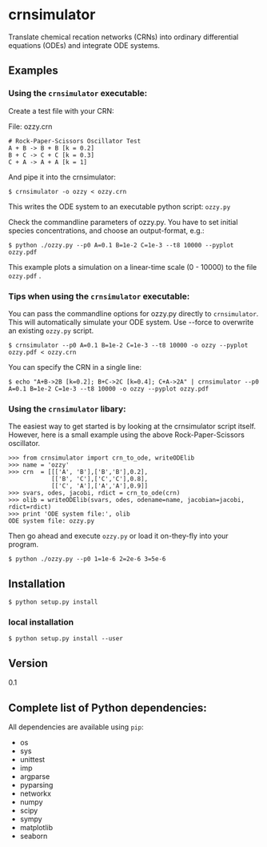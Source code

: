 # crnsimulator 

Translate chemical recation networks (CRNs) into ordinary differential
equations (ODEs) and integrate ODE systems.

## Examples
### Using the `crnsimulator` executable:

Create a test file with your CRN:

File: ozzy.crn
```
# Rock-Paper-Scissors Oscillator Test
A + B -> B + B [k = 0.2]
B + C -> C + C [k = 0.3]
C + A -> A + A [k = 1]
```

And pipe it into the crnsimulator:
```
$ crnsimulator -o ozzy < ozzy.crn
```
This writes the ODE system to an executable python script: `ozzy.py`

Check the commandline parameters of ozzy.py. You have to set initial species
concentrations, and choose an output-format, e.g.:
```
$ python ./ozzy.py --p0 A=0.1 B=1e-2 C=1e-3 --t8 10000 --pyplot ozzy.pdf
```
This example plots a simulation on a linear-time scale (0 - 10000) to the file `ozzy.pdf` .

### Tips when using the `crnsimulator` executable:

You can pass the commandline options for ozzy.py directly to `crnsimulator`.
This will automatically simulate your ODE system. Use --force to overwrite an
existing `ozzy.py` script.
```
$ crnsimulator --p0 A=0.1 B=1e-2 C=1e-3 --t8 10000 -o ozzy --pyplot ozzy.pdf < ozzy.crn
```

You can specify the CRN in a single line:

```
$ echo "A+B->2B [k=0.2]; B+C->2C [k=0.4]; C+A->2A" | crnsimulator --p0 A=0.1 B=1e-2 C=1e-3 --t8 10000 -o ozzy --pyplot ozzy.pdf
```

### Using the `crnsimulator` libary:

The easiest way to get started is by looking at the crnsimulator script itself.
However, here is a small example using the above Rock-Paper-Scissors oscillator.

```
>>> from crnsimulator import crn_to_ode, writeODElib
>>> name = 'ozzy'
>>> crn  = [[['A', 'B'],['B','B'],0.2],
            [['B', 'C'],['C','C'],0.8],
            [['C', 'A'],['A','A'],0.9]]
>>> svars, odes, jacobi, rdict = crn_to_ode(crn)
>>> olib = writeODElib(svars, odes, odename=name, jacobian=jacobi, rdict=rdict)
>>> print 'ODE system file:', olib  
ODE system file: ozzy.py
```

Then go ahead and execute `ozzy.py` or load it on-they-fly into your program.
```
$ python ./ozzy.py --p0 1=1e-6 2=2e-6 3=5e-6
```

## Installation
```
$ python setup.py install
```

### local installation
```
$ python setup.py install --user
```
  
## Version
0.1

## Complete list of Python dependencies:
All dependencies are available using `pip`:
  - os
  - sys
  - unittest
  - imp
  - argparse
  - pyparsing
  - networkx
  - numpy 
  - scipy
  - sympy
  - matplotlib
  - seaborn 

